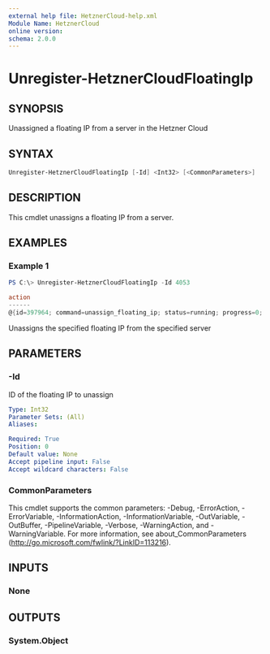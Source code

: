 ```yaml
---
external help file: HetznerCloud-help.xml
Module Name: HetznerCloud
online version:
schema: 2.0.0
---
```


# Unregister-HetznerCloudFloatingIp

## SYNOPSIS

Unassigned a floating IP from a server in the Hetzner Cloud

## SYNTAX

```powershell
Unregister-HetznerCloudFloatingIp [-Id] <Int32> [<CommonParameters>]
```

## DESCRIPTION

This cmdlet unassigns a floating IP from a server.

## EXAMPLES

### Example 1

```powershell
PS C:\> Unregister-HetznerCloudFloatingIp -Id 4053

action
------
@{id=397964; command=unassign_floating_ip; status=running; progress=0; started=2018-03-14T20:54:57+00:00; finished=;...
```

Unassigns the specified floating IP from the specified server

## PARAMETERS

### -Id

ID of the floating IP to unassign

```yaml
Type: Int32
Parameter Sets: (All)
Aliases:

Required: True
Position: 0
Default value: None
Accept pipeline input: False
Accept wildcard characters: False
```

### CommonParameters

This cmdlet supports the common parameters: -Debug, -ErrorAction, -ErrorVariable, -InformationAction, -InformationVariable, -OutVariable, -OutBuffer, -PipelineVariable, -Verbose, -WarningAction, and -WarningVariable.
For more information, see about_CommonParameters (http://go.microsoft.com/fwlink/?LinkID=113216).

## INPUTS

### None

## OUTPUTS

### System.Object
